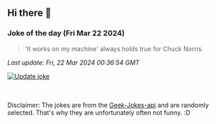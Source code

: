 ## Hi there 👋

### Joke of the day (Fri Mar 22 2024)
<!-- joke -->
>'It works on my machine' always holds true for Chuck Norris.
<!-- /joke -->

*Last update: Fri, 22 Mar 2024 00:36:54 GMT*

[![Update joke](https://github.com/nclskfm/nclskfm/actions/workflows/joke.yml/badge.svg)](https://github.com/nclskfm/nclskfm/actions/workflows/joke.yml)

<br><br>
Disclaimer: The jokes are from the [Geek-Jokes-api](https://github.com/sameerkumar18/geek-joke-api) and are randomly selected. That's why they are unfortunately often not funny. :D
